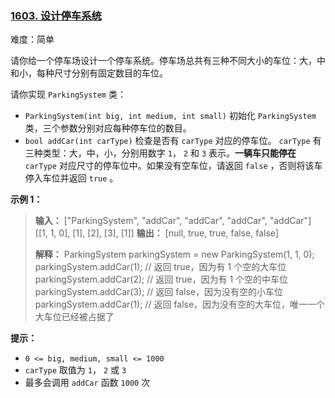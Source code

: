 ### [1603\. 设计停车系统](https://leetcode.cn/problems/design-parking-system/)

难度：简单

请你给一个停车场设计一个停车系统。停车场总共有三种不同大小的车位：大，中和小，每种尺寸分别有固定数目的车位。

请你实现 `ParkingSystem` 类：

- `ParkingSystem(int big, int medium, int small)` 初始化 `ParkingSystem` 类，三个参数分别对应每种停车位的数目。
- `bool addCar(int carType)` 检查是否有 `carType` 对应的停车位。 `carType` 有三种类型：大，中，小，分别用数字 `1`， `2` 和 `3` 表示。**一辆车只能停在**  `carType` 对应尺寸的停车位中。如果没有空车位，请返回 `false` ，否则将该车停入车位并返回 `true` 。

**示例 1：**

> **输入：**
> ["ParkingSystem", "addCar", "addCar", "addCar", "addCar"]
> \[[1, 1, 0], [1], [2], [3], [1]]
> **输出：**
> [null, true, true, false, false]
>
> **解释：**
> ParkingSystem parkingSystem = new ParkingSystem(1, 1, 0);
> parkingSystem.addCar(1); // 返回 true，因为有 1 个空的大车位
> parkingSystem.addCar(2); // 返回 true，因为有 1 个空的中车位
> parkingSystem.addCar(3); // 返回 false，因为没有空的小车位
> parkingSystem.addCar(1); // 返回 false，因为没有空的大车位，唯一一个大车位已经被占据了

**提示：**

- `0 <= big, medium, small <= 1000`
- `carType` 取值为 `1`， `2` 或 `3`
- 最多会调用 `addCar` 函数 `1000` 次
